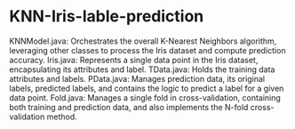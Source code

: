 # KNN-Iris-lable-prediction


KNNModel.java: Orchestrates the overall K-Nearest Neighbors algorithm, leveraging other classes to process the Iris dataset and compute prediction accuracy.
Iris.java: Represents a single data point in the Iris dataset, encapsulating its attributes and label.
TData.java: Holds the training data attributes and labels.
PData.java: Manages prediction data, its original labels, predicted labels, and contains the logic to predict a label for a given data point.
Fold.java: Manages a single fold in cross-validation, containing both training and prediction data, and also implements the N-fold cross-validation method.
